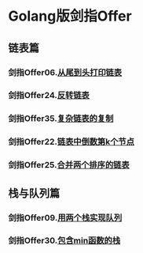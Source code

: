 # Golang版剑指Offer



## 链表篇

### 剑指Offer06.[从尾到头打印链表](https://leetcode-cn.com/problems/cong-wei-dao-tou-da-yin-lian-biao-lcof/)

### 剑指Offer24.[反转链表](https://leetcode-cn.com/problems/fan-zhuan-lian-biao-lcof/)

### 剑指Offer35.[复杂链表的复制](https://leetcode-cn.com/problems/fu-za-lian-biao-de-fu-zhi-lcof/)

### 剑指Offer22.[链表中倒数第k个节点](https://leetcode-cn.com/problems/lian-biao-zhong-dao-shu-di-kge-jie-dian-lcof/)

### 剑指Offer25.[合并两个排序的链表](https://leetcode-cn.com/problems/he-bing-liang-ge-pai-xu-de-lian-biao-lcof/)





## 栈与队列篇

### 剑指Offer09.[用两个栈实现队列](https://leetcode-cn.com/problems/yong-liang-ge-zhan-shi-xian-dui-lie-lcof/)

### 剑指Offer30.[包含min函数的栈](https://leetcode-cn.com/problems/bao-han-minhan-shu-de-zhan-lcof/)





